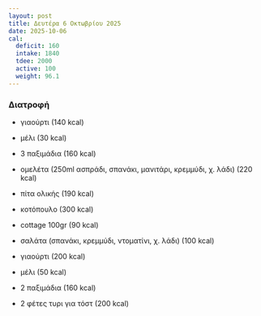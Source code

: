 ```yaml
---
layout: post
title: Δευτέρα 6 Οκτωβρίου 2025
date: 2025-10-06
cal:
  deficit: 160
  intake: 1840
  tdee: 2000
  active: 100
  weight: 96.1
---
```


### Διατροφή

- γιαούρτι (140 kcal)
- μέλι (30 kcal)

- 3 παξιμάδια (160 kcal)

- ομελέτα (250ml ασπράδι, σπανάκι, μανιτάρι, κρεμμύδι, χ. λάδι) (220 kcal) 
- πίτα ολικής (190 kcal)

- κοτόπουλο (300 kcal)
- cottage 100gr (90 kcal)
- σαλάτα (σπανάκι, κρεμμύδι, ντοματίνι, χ. λάδι) (100 kcal)

- γιαούρτι (200 kcal)
- μέλι (50 kcal)

- 2 παξιμάδια (160 kcal)
- 2 φέτες τυρι για τόστ (200 kcal)

